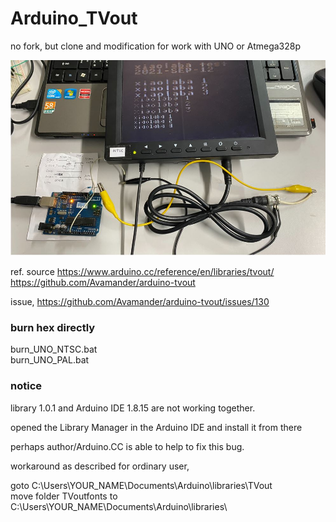# Arduino_TVout  
no fork, but clone and modification for work with UNO or Atmega328p  

![Arduino_TVout_xiaolaba.JPG](Arduino_TVout_xiaolaba.JPG)  


ref. source
https://www.arduino.cc/reference/en/libraries/tvout/
https://github.com/Avamander/arduino-tvout

issue, https://github.com/Avamander/arduino-tvout/issues/130


### burn hex directly
burn_UNO_NTSC.bat  
burn_UNO_PAL.bat  


### notice
library 1.0.1 and Arduino IDE 1.8.15 are not working together.  

opened the Library Manager in the Arduino IDE and install it from there  

perhaps author/Arduino.CC is able to help to fix this bug.  

workaround as described for ordinary user,  

goto C:\Users\YOUR_NAME\Documents\Arduino\libraries\TVout  
move folder TVoutfonts to C:\Users\YOUR_NAME\Documents\Arduino\libraries\  

